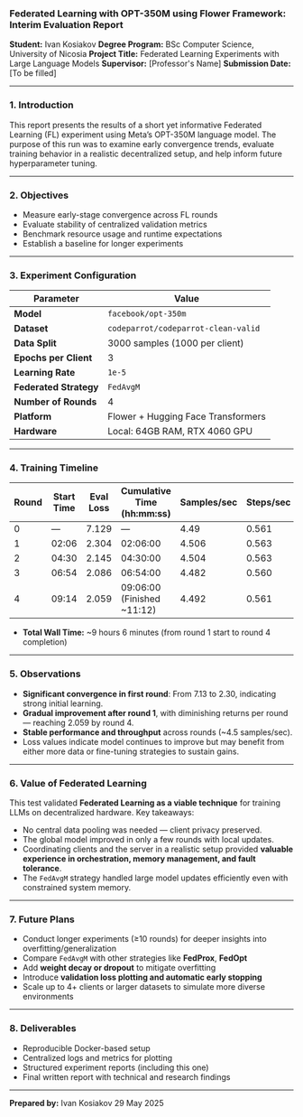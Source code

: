 ### **Federated Learning with OPT-350M using Flower Framework: Interim Evaluation Report**

**Student:** Ivan Kosiakov
**Degree Program:** BSc Computer Science, University of Nicosia
**Project Title:** Federated Learning Experiments with Large Language Models
**Supervisor:** \[Professor's Name]
**Submission Date:** \[To be filled]

---

### 1. Introduction

This report presents the results of a short yet informative Federated Learning (FL) experiment using Meta’s OPT-350M language model. The purpose of this run was to examine early convergence trends, evaluate training behavior in a realistic decentralized setup, and help inform future hyperparameter tuning.

---

### 2. Objectives

* Measure early-stage convergence across FL rounds
* Evaluate stability of centralized validation metrics
* Benchmark resource usage and runtime expectations
* Establish a baseline for longer experiments

---

### 3. Experiment Configuration

| Parameter              | Value                               |
| ---------------------- | ----------------------------------- |
| **Model**              | `facebook/opt-350m`                 |
| **Dataset**            | `codeparrot/codeparrot-clean-valid` |
| **Data Split**         | 3000 samples (1000 per client)      |
| **Epochs per Client**  | 3                                   |
| **Learning Rate**      | `1e-5`                              |
| **Federated Strategy** | `FedAvgM`                           |
| **Number of Rounds**   | 4                                   |
| **Platform**           | Flower + Hugging Face Transformers  |
| **Hardware**           | Local: 64GB RAM, RTX 4060 GPU       |

---

### 4. Training Timeline

| Round | Start Time | Eval Loss | Cumulative Time (hh\:mm\:ss) | Samples/sec | Steps/sec |
| ----- | ---------- | --------- | ---------------------------- | ----------- | --------- |
| 0     | —          | 7.129     | —                            | 4.49        | 0.561     |
| 1     | 02:06      | 2.304     | 02:06:00                     | 4.506       | 0.563     |
| 2     | 04:30      | 2.145     | 04:30:00                     | 4.504       | 0.563     |
| 3     | 06:54      | 2.086     | 06:54:00                     | 4.482       | 0.560     |
| 4     | 09:14      | 2.059     | 09:06:00 (Finished \~11:12)  | 4.492       | 0.561     |

* **Total Wall Time:** \~9 hours 6 minutes (from round 1 start to round 4 completion)

---

### 5. Observations

* **Significant convergence in first round**: From 7.13 to 2.30, indicating strong initial learning.
* **Gradual improvement after round 1**, with diminishing returns per round — reaching 2.059 by round 4.
* **Stable performance and throughput** across rounds (\~4.5 samples/sec).
* Loss values indicate model continues to improve but may benefit from either more data or fine-tuning strategies to sustain gains.

---

### 6. Value of Federated Learning

This test validated **Federated Learning as a viable technique** for training LLMs on decentralized hardware. Key takeaways:

* No central data pooling was needed — client privacy preserved.
* The global model improved in only a few rounds with local updates.
* Coordinating clients and the server in a realistic setup provided **valuable experience in orchestration, memory management, and fault tolerance**.
* The `FedAvgM` strategy handled large model updates efficiently even with constrained system memory.

---

### 7. Future Plans

* Conduct longer experiments (≥10 rounds) for deeper insights into overfitting/generalization
* Compare `FedAvgM` with other strategies like **FedProx**, **FedOpt**
* Add **weight decay or dropout** to mitigate overfitting
* Introduce **validation loss plotting and automatic early stopping**
* Scale up to 4+ clients or larger datasets to simulate more diverse environments

---

### 8. Deliverables

* Reproducible Docker-based setup
* Centralized logs and metrics for plotting
* Structured experiment reports (including this one)
* Final written report with technical and research findings

---

**Prepared by:**
Ivan Kosiakov
29 May 2025
